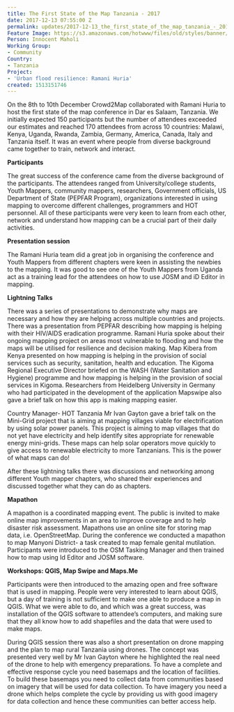 ```yaml
---
title: The First State of the Map Tanzania - 2017
date: 2017-12-13 07:55:00 Z
permalink: updates/2017-12-13_the_first_state_of_the_map_tanzania_-_2017
Feature Image: https://s3.amazonaws.com/hotwww/files/old/styles/banner/public/IMG_4336copy.jpg
Person: Innocent Maholi
Working Group:
- Community
Country:
- Tanzania
Project:
- 'Urban flood resilience: Ramani Huria'
created: 1513151746
---
```


On the 8th to 10th December Crowd2Map collaborated with Ramani Huria to host the first state of the map conference in Dar es Salaam, Tanzania. We initially expected 150 participants but the number of attendees exceeded our estimates and reached 170 attendees from across 10 countries: Malawi, Kenya, Uganda, Rwanda, Zambia, Germany, America, Canada, Italy and Tanzania itself. It was an event where people from diverse background came together to train, network and interact.

**Participants**

The great success of the conference came from the diverse background of the participants. The attendees ranged from University/college students, Youth Mappers, community mappers, researchers, Government officials, US Department of State (PEPFAR Program), organizations interested in using mapping to overcome different challenges, programmers and HOT personnel. All of these participants were very keen to learn from each other, network and understand how mapping can be a crucial part of their daily activities.

**Presentation session**

The Ramani Huria team did a great job in organising the conference and Youth Mappers from different chapters were keen in assisting the newbies to the mapping. It was good to see one of the Youth Mappers from Uganda act as a training lead for the attendees on how to use JOSM and iD Editor in mapping.

**Lightning Talks**

There was a series of presentations to demonstrate why maps are necessary and how they are helping across multiple countries and projects. There was a presentation from PEPFAR describing how mapping is helping with their HIV/AIDS eradication programme. Ramani Huria spoke about their ongoing mapping project on areas most vulnerable to flooding and how the maps will be utilised for resilience and decision making. Map Kibera from Kenya presented on how mapping is helping in the provision of social services such as security, sanitation, health and education. The Kigoma Regional Executive Director briefed on the WASH (Water Sanitation and Hygiene) programme and how mapping is helping in the provision of social services in Kigoma. Researchers from Heidelberg University in Germany who had participated in the development of the application Mapswipe also gave a brief talk on how this app is making mapping easier.

Country Manager- HOT Tanzania Mr Ivan Gayton gave a brief talk on the Mini-Grid project that is aiming at mapping villages viable for electrification by using solar power panels. This project is aiming to map villages that do not yet have electricity and help identify sites appropriate for renewable energy mini-grids. These maps can help solar operators move quickly to give access to renewable electricity to more Tanzanians. This is the power of what maps can do!

After these lightning talks there was discussions and networking among different Youth mapper chapters, who shared their experiences and discussed together what they can do as chapters.

**Mapathon**

A mapathon is a coordinated mapping event. The public is invited to make online map improvements in an area to improve coverage and to help disaster risk assessment. Mapathons use an online site for storing map data, i.e.  OpenStreetMap. During the conference we conducted a mapathon to map Manyoni District- a task created to map female genital mutilation. Participants were introduced to the OSM Tasking Manager and then trained how to map using Id Editor and JOSM software.

**Workshops: QGIS, Map Swipe and Maps.Me**

Participants were then introduced to the amazing open and free software that is used in mapping. People were very interested to learn about QGIS, but a day of training is not sufficient to make one able to produce a map in QGIS. What we were able to do, and which was a great success, was installation of the QGIS software to attendee’s computers, and making sure that they all know how to add shapefiles and the data that were used to make maps.

During QGIS session there was also a short presentation on drone mapping and the plan to map rural Tanzania using drones. The concept was presented very well by Mr Ivan Gayton where he highlighted the real need of the drone to help with emergency preparations. To have a complete and effective response cycle you need basemaps and the location of facilities. To build these basemaps you need to collect data from communities based on imagery that will be used for data collection. To have imagery you need a drone which helps complete the cycle by providing us with good imagery for data collection and hence these communities can better access help.